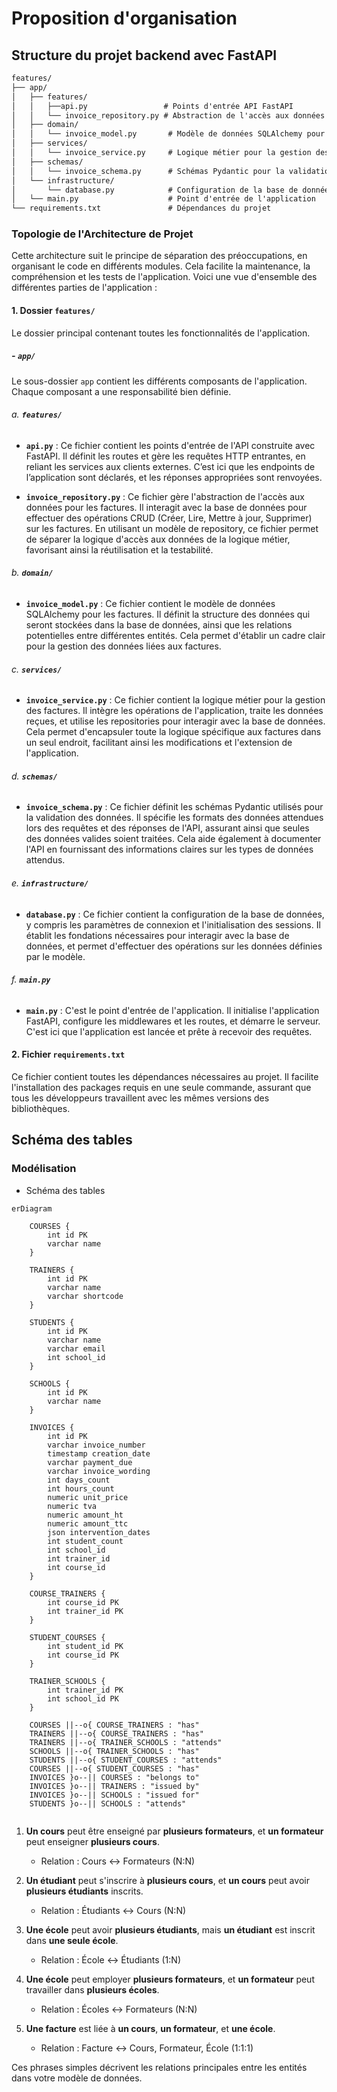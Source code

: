# Proposition d'organisation

## Structure du projet backend avec FastAPI

```txt
features/ 
├── app/
│   ├── features/
│   │   ├──api.py                 # Points d'entrée API FastAPI
│   │   └── invoice_repository.py # Abstraction de l'accès aux données    
│   ├── domain/
│   │   └── invoice_model.py       # Modèle de données SQLAlchemy pour les factures
│   ├── services/
│   │   └── invoice_service.py     # Logique métier pour la gestion des factures
│   ├── schemas/
│   │   └── invoice_schema.py      # Schémas Pydantic pour la validation des données
│   └── infrastructure/
│       └── database.py            # Configuration de la base de données
│   └── main.py                    # Point d'entrée de l'application
└── requirements.txt               # Dépendances du projet

```

### Topologie de l'Architecture de Projet

Cette architecture suit le principe de séparation des préoccupations, en organisant le code en différents modules. Cela facilite la maintenance, la compréhension et les tests de l'application. Voici une vue d'ensemble des différentes parties de l'application :

#### 1. **Dossier `features/`**
Le dossier principal contenant toutes les fonctionnalités de l'application.

##### - `app/`
Le sous-dossier `app` contient les différents composants de l'application. Chaque composant a une responsabilité bien définie.

###### a. **`features/`**
- **`api.py`** : Ce fichier contient les points d'entrée de l'API construite avec FastAPI. Il définit les routes et gère les requêtes HTTP entrantes, en reliant les services aux clients externes. C’est ici que les endpoints de l’application sont déclarés, et les réponses appropriées sont renvoyées.

- **`invoice_repository.py`** : Ce fichier gère l'abstraction de l'accès aux données pour les factures. Il interagit avec la base de données pour effectuer des opérations CRUD (Créer, Lire, Mettre à jour, Supprimer) sur les factures. En utilisant un modèle de repository, ce fichier permet de séparer la logique d'accès aux données de la logique métier, favorisant ainsi la réutilisation et la testabilité.

###### b. **`domain/`**
- **`invoice_model.py`** : Ce fichier contient le modèle de données SQLAlchemy pour les factures. Il définit la structure des données qui seront stockées dans la base de données, ainsi que les relations potentielles entre différentes entités. Cela permet d'établir un cadre clair pour la gestion des données liées aux factures.

###### c. **`services/`**
- **`invoice_service.py`** : Ce fichier contient la logique métier pour la gestion des factures. Il intègre les opérations de l'application, traite les données reçues, et utilise les repositories pour interagir avec la base de données. Cela permet d'encapsuler toute la logique spécifique aux factures dans un seul endroit, facilitant ainsi les modifications et l'extension de l'application.

###### d. **`schemas/`**
- **`invoice_schema.py`** : Ce fichier définit les schémas Pydantic utilisés pour la validation des données. Il spécifie les formats des données attendues lors des requêtes et des réponses de l'API, assurant ainsi que seules des données valides soient traitées. Cela aide également à documenter l'API en fournissant des informations claires sur les types de données attendus.

###### e. **`infrastructure/`**
- **`database.py`** : Ce fichier contient la configuration de la base de données, y compris les paramètres de connexion et l'initialisation des sessions. Il établit les fondations nécessaires pour interagir avec la base de données, et permet d'effectuer des opérations sur les données définies par le modèle.

###### f. **`main.py`**
- **`main.py`** : C'est le point d'entrée de l'application. Il initialise l'application FastAPI, configure les middlewares et les routes, et démarre le serveur. C'est ici que l'application est lancée et prête à recevoir des requêtes.

#### 2. **Fichier `requirements.txt`**
Ce fichier contient toutes les dépendances nécessaires au projet. Il facilite l'installation des packages requis en une seule commande, assurant que tous les développeurs travaillent avec les mêmes versions des bibliothèques.


## Schéma des tables 

### Modélisation

- Schéma des tables 

```mermaid
erDiagram

    COURSES {
        int id PK
        varchar name
    }

    TRAINERS {
        int id PK
        varchar name
        varchar shortcode
    }

    STUDENTS {
        int id PK
        varchar name
        varchar email
        int school_id
    }

    SCHOOLS {
        int id PK
        varchar name
    }

    INVOICES {
        int id PK
        varchar invoice_number
        timestamp creation_date
        varchar payment_due
        varchar invoice_wording
        int days_count
        int hours_count
        numeric unit_price
        numeric tva
        numeric amount_ht
        numeric amount_ttc
        json intervention_dates
        int student_count
        int school_id
        int trainer_id
        int course_id
    }

    COURSE_TRAINERS {
        int course_id PK
        int trainer_id PK
    }

    STUDENT_COURSES {
        int student_id PK
        int course_id PK
    }

    TRAINER_SCHOOLS {
        int trainer_id PK
        int school_id PK
    }

    COURSES ||--o{ COURSE_TRAINERS : "has"
    TRAINERS ||--o{ COURSE_TRAINERS : "has"
    TRAINERS ||--o{ TRAINER_SCHOOLS : "attends"
    SCHOOLS ||--o{ TRAINER_SCHOOLS : "has"
    STUDENTS ||--o{ STUDENT_COURSES : "attends"
    COURSES ||--o{ STUDENT_COURSES : "has"
    INVOICES }o--|| COURSES : "belongs to"
    INVOICES }o--|| TRAINERS : "issued by"
    INVOICES }o--|| SCHOOLS : "issued for"
    STUDENTS }o--|| SCHOOLS : "attends"


```


1. **Un cours** peut être enseigné par **plusieurs formateurs**, et **un formateur** peut enseigner **plusieurs cours**.
   - Relation : Cours ↔ Formateurs (N:N)

2. **Un étudiant** peut s'inscrire à **plusieurs cours**, et **un cours** peut avoir **plusieurs étudiants** inscrits.
   - Relation : Étudiants ↔ Cours (N:N)

3. **Une école** peut avoir **plusieurs étudiants**, mais **un étudiant** est inscrit dans **une seule école**.
   - Relation : École ↔ Étudiants (1:N)

4. **Une école** peut employer **plusieurs formateurs**, et **un formateur** peut travailler dans **plusieurs écoles**.
   - Relation : Écoles ↔ Formateurs (N:N)

5. **Une facture** est liée à **un cours**, **un formateur**, et **une école**. 
   - Relation : Facture ↔ Cours, Formateur, École (1:1:1)

Ces phrases simples décrivent les relations principales entre les entités dans votre modèle de données.